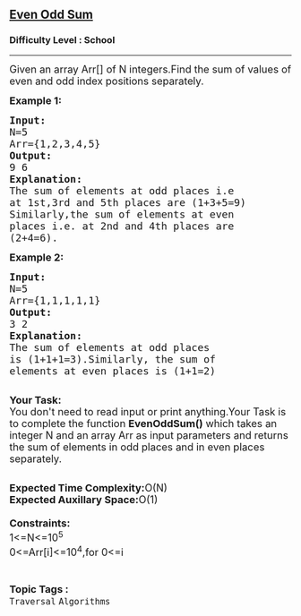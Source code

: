 <h2><a href="https://practice.geeksforgeeks.org/problems/even-odd-sum5450/1?page=6&difficulty[]=-2&sortBy=submissions">Even Odd Sum</a></h2><h3>Difficulty Level : School</h3><hr><div class="problems_problem_content__Xm_eO"><p><span style="font-size:18px">Given an array Arr[] of N integers.Find the sum of values of even and odd index positions separately.</span></p>

<p><span style="font-size:18px"><strong>Example 1:</strong></span></p>

<pre><span style="font-size:18px"><strong>Input:</strong>
N=5
Arr={1,2,3,4,5}
<strong>Output:</strong>
9 6
<strong>Explanation:</strong>
The sum of elements at odd places i.e
at 1st,3rd and 5th places are (1+3+5=9)
Similarly,the sum of elements at even 
places i.e. at 2nd and 4th places are
(2+4=6).</span></pre>

<p><span style="font-size:18px"><strong>Example 2:</strong></span></p>

<pre><span style="font-size:18px"><strong>Input:</strong>
N=5
Arr={1,1,1,1,1}
<strong>Output:</strong>
3 2
<strong>Explanation:</strong>
The sum of elements at odd places
is (1+1+1=3).Similarly, the sum of
elements at even places is (1+1=2)</span></pre>

<p><br>
<span style="font-size:18px"><strong>Your Task:</strong><br>
You don't need to read input or print anything.Your Task is to complete the function <strong>EvenOddSum()</strong> which takes an integer N and an array Arr as input parameters and returns the sum of elements in odd places and in even places separately.</span><br>
&nbsp;</p>

<p><span style="font-size:18px"><strong>Expected Time Complexity:</strong>O(N)<br>
<strong>Expected Auxillary Space:</strong>O(1)<br>
<br>
<strong>Constraints:</strong><br>
1&lt;=N&lt;=10<sup>5</sup><br>
0&lt;=Arr[i]&lt;=10<sup>4</sup>,for 0&lt;=i</span></p>
</div><br><p><span style=font-size:18px><strong>Topic Tags : </strong><br><code>Traversal</code>&nbsp;<code>Algorithms</code>&nbsp;